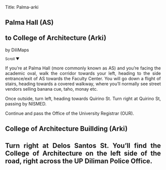Title: Palma-arki

<section id='cover' class='cover active'>
<h1> Palma Hall (AS) <br><br>to College of Architecture (Arki) </h1>
<p align='justify'>by DiliMaps </p>
<small class='scroll'>Scroll ▼</small>
</section>

<section id='as'>
<p align='justify'>If you’re at Palma Hall (more commonly known as AS) and you’re facing the academic oval, walk the corridor towards your left, heading to the side entrance/exit of AS towards the Faculty Center. You will go down a flight of stairs, heading towards a covered walkway, where you’ll normally see street vendors selling banana cue, taho, monay etc.  
</p>
</section>

<section id='nismed'>
<p align='justify'> Once outside, turn left, heading towards Quirino St. Turn right at Quirino St, passing by NISMED. 
</p>
</section>

<section id='our'>
<p align='justify'> Continue and pass the Office of the University Registrar (OUR). 
</p>
</section>

<section id='arki'>
<h1> College of Architecture Buillding (Arki)  <h1>
<p align='justify'>Turn right at Delos Santos St. You’ll find the College of Architecture on the left side of the road, right across the UP Diliman Police Office.
</p>
</section>

